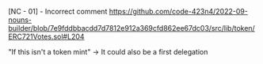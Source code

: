 [NC - 01] - Incorrect comment
https://github.com/code-423n4/2022-09-nouns-builder/blob/7e9fddbbacdd7d7812e912a369cfd862ee67dc03/src/lib/token/ERC721Votes.sol#L204


"If this isn't a token mint" -> It could also be a first delegation